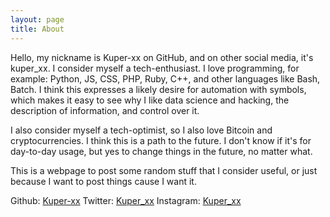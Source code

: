 ```yaml
---
layout: page
title: About
---
```


Hello, my nickname is Kuper-xx on GitHub, and on other social media, it's kuper_xx. I consider myself a tech-enthusiast. I love programming, for example: Python, JS, CSS, PHP, Ruby, C++, and other languages like Bash, Batch. I think this expresses a likely desire for automation with symbols, which makes it easy to see why I like data science and hacking, the description of information, and control over it.

I also consider myself a tech-optimist, so I also love Bitcoin and cryptocurrencies. I think this is a path to the future. I don't know if it's for day-to-day usage, but yes to change things in the future, no matter what.

This is a webpage to post some random stuff that I consider useful, or just because I want to post things cause I want it.

Github: [Kuper-xx](https://github.com/kuper-xx)
Twitter: [Kuper_xx](https://x.com/kuper_xx)
Instagram: [Kuper_xx](https://instagram.com/kuper_xx)